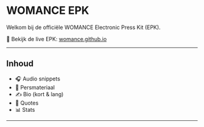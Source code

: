 # WOMANCE EPK

Welkom bij de officiële WOMANCE Electronic Press Kit (EPK).

🔗 Bekijk de live EPK: [womance.github.io](https://womance.github.io)

---

## Inhoud
- 🎧 Audio snippets
- 📸 Persmateriaal
- ✍️ Bio (kort & lang)
- 💬 Quotes
- 📊 Stats

---